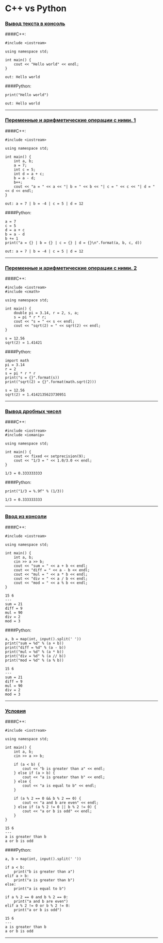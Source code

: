 # C++ vs Python

### [Вывод текста в консоль](#stdout)
####C++:
```
#include <iostream>

using namespace std;

int main() {
    cout << "Hello world" << endl;
}
```
`out: Hello world`

####Python:
```
print("Hello world")
```
`out: Hello world`

---
### [Переменные и арифметические операции с ними. 1](#vars-1)
####C++:
```
#include <iostream>

using namespace std;

int main() {
    int a, b;
    a = 7;
    int c = 5;
    int d = a + c;
    b = a - d;
    b++;
    cout << "a = " << a << "| b = " << b << "| c = " << c << "| d = " << d << endl;
}
```
`out: a = 7 | b = -4 | c = 5 | d = 12`  

####Python:
```
a = 7
c = 5
d = a + c
b = a - d
b += 1
print("a = {} | b = {} | c = {} | d = {}\n".format(a, b, c, d))
```
`out: a = 7 | b = -4 | c = 5 | d = 12`

---
### [Переменные и арифметические операции с ними. 2](#vars-2)
####C++:
```
#include <iostream>
#include <cmath>

using namespace std;

int main() {
    double pi = 3.14, r = 2, s, a;
    s = pi * r * r;
    cout << "s = " << s << endl;
    cout << "sqrt(2) = " << sqrt(2) << endl;
}
```
```
s = 12.56
sqrt(2) = 1.41421
```

####Python:
```
import math
pi = 3.14
r = 2
s = pi * r * r 
print("s = {}".format(s))
print("sqrt(2) = {}".format(math.sqrt(2)))
```
```
s = 12.56
sqrt(2) = 1.4142135623730951
```
---
### [Вывод дробных чисел](#precision)
####C++:
```
#include <iostream>
#include <iomanip>

using namespace std;

int main() {
    cout << fixed << setprecision(9); 
    cout << "1/3 = " << 1.0/3.0 << endl;
}
```
```
1/3 = 0.333333333
```

####Python:
```
print("1/3 = %.9f" % (1/3))
```
```
1/3 = 0.333333333
```
---

### [Ввод из консоли](#stdin)
####C++:
```
#include <iostream>

using namespace std;

int main() {
    int a, b;
    cin >> a >> b;
    cout << "sum = " << a + b << endl;
    cout << "diff = " << a - b << endl;
    cout << "mul = " << a * b << endl;
    cout << "div = " << a / b << endl;
    cout << "mod = " << a % b << endl;
}
```
```
15 6
---
sum = 21
diff = 9
mul = 90
div = 2
mod = 3
```

####Python:
```
a, b = map(int, input().split(' '))
print("sum = %d" % (a + b))
print("diff = %d" % (a - b))
print("mul = %d" % (a * b))
print("div = %d" % (a // b))
print("mod = %d" % (a % b))

```
```
15 6
---
sum = 21
diff = 9
mul = 90
div = 2
mod = 3
```
---
### [Условия](#if)
####C++:
```
#include <iostream>

using namespace std;

int main() {
    int a, b;
    cin >> a >> b;
    
    if (a < b) {
        cout << "b is greater than a" << endl;
    } else if (a > b) {
        cout << "a is greater than b" << endl;
    } else {
        cout << "a is equal to b" << endl;
    }
    
    if (a % 2 == 0 && b % 2 == 0) {
        cout << "a and b are even" << endl;
    } else if (a % 2 != 0 || b % 2 != 0) {
        cout << "a or b is odd" << endl;
    }
}
```
```
15 6
---
a is greater than b
a or b is odd
```

####Python:
```
a, b = map(int, input().split(' '))

if a < b:
    print("b is greater than a")
elif a > b:
    print("a is greater than b")
else:
    print("a is equal to b")

if a % 2 == 0 and b % 2 == 0:
    print("a and b are even")
elif a % 2 != 0 or b % 2 != 0:
    print("a or b is odd")
```
```
15 6
---
a is greater than b
a or b is odd
```
---